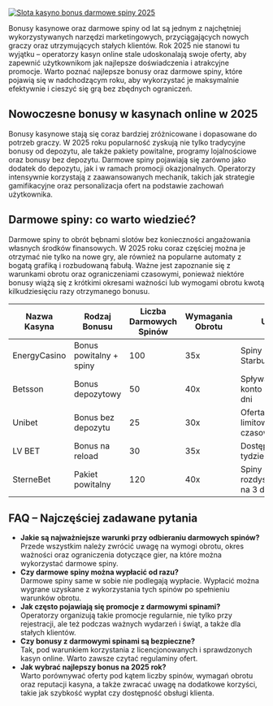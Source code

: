 [![Slota kasyno bonus darmowe spiny 2025](https://123-caf.pages.dev/gitsignup.png)](https://vrmoo.ru/Bt82HjjY)

<div>     <p>Bonusy kasynowe oraz darmowe spiny od lat są jednym z najchętniej wykorzystywanych narzędzi marketingowych, przyciągających nowych graczy oraz utrzymujących stałych klientów. Rok 2025 nie stanowi tu wyjątku – operatorzy kasyn online stale udoskonalają swoje oferty, aby zapewnić użytkownikom jak najlepsze doświadczenia i atrakcyjne promocje. Warto poznać najlepsze bonusy oraz darmowe spiny, które pojawią się w nadchodzącym roku, aby wykorzystać je maksymalnie efektywnie i cieszyć się grą bez zbędnych ograniczeń.</p>    <h2>Nowoczesne bonusy w kasynach online w 2025</h2>   <p>Bonusy kasynowe stają się coraz bardziej zróżnicowane i dopasowane do potrzeb graczy. W 2025 roku popularność zyskują nie tylko tradycyjne bonusy od depozytu, ale także pakiety powitalne, programy lojalnościowe oraz bonusy bez depozytu. Darmowe spiny pojawiają się zarówno jako dodatek do depozytu, jak i w ramach promocji okazjonalnych. Operatorzy intensywnie korzystają z zaawansowanych mechanik, takich jak strategie gamifikacyjne oraz personalizacja ofert na podstawie zachowań użytkownika.</p>    <h2>Darmowe spiny: co warto wiedzieć?</h2>   <p>Darmowe spiny to obrót bębnami slotów bez konieczności angażowania własnych środków finansowych. W 2025 roku coraz częściej można je otrzymać nie tylko na nowe gry, ale również na popularne automaty z bogatą grafiką i rozbudowaną fabułą. Ważne jest zapoznanie się z warunkami obrotu oraz ograniczeniami czasowymi, ponieważ niektóre bonusy wiążą się z krótkimi okresami ważności lub wymogami obrotu kwotą kilkudziesięciu razy otrzymanego bonusu.</p>    <table>     <thead>       <tr>         <th>Nazwa Kasyna</th>         <th>Rodzaj Bonusu</th>         <th>Liczba Darmowych Spinów</th>         <th>Wymagania Obrotu</th>         <th>Uwagi</th>       </tr>     </thead>     <tbody>       <tr>         <td>EnergyCasino</td>         <td>Bonus powitalny + spiny</td>         <td>100</td>         <td>35x</td>         <td>Spiny na Starburst</td>       </tr>       <tr>         <td>Betsson</td>         <td>Bonus depozytowy</td>         <td>50</td>         <td>40x</td>         <td>Spływają na konto przez 5 dni</td>       </tr>       <tr>         <td>Unibet</td>         <td>Bonus bez depozytu</td>         <td>25</td>         <td>30x</td>         <td>Oferta limitowana czasowo</td>       </tr>       <tr>         <td>LV BET</td>         <td>Bonus na reload</td>         <td>30</td>         <td>35x</td>         <td>Dostępny co tydzień</td>       </tr>       <tr>         <td>SterneBet</td>         <td>Pakiet powitalny</td>         <td>120</td>         <td>40x</td>         <td>Spiny rozdysponowane na 3 dni</td>       </tr>     </tbody>   </table>    <h2>FAQ – Najczęściej zadawane pytania</h2>   <ul>     <li><strong>Jakie są najważniejsze warunki przy odbieraniu darmowych spinów?</strong><br>Przede wszystkim należy zwrócić uwagę na wymogi obrotu, okres ważności oraz ograniczenia dotyczące gier, na które można wykorzystać darmowe spiny.</li>     <li><strong>Czy darmowe spiny można wypłacić od razu?</strong><br>Darmowe spiny same w sobie nie podlegają wypłacie. Wypłacić można wygrane uzyskane z wykorzystania tych spinów po spełnieniu warunków obrotu.</li>     <li><strong>Jak często pojawiają się promocje z darmowymi spinami?</strong><br>Operatorzy organizują takie promocje regularnie, nie tylko przy rejestracji, ale też podczas ważnych wydarzeń i świąt, a także dla stałych klientów.</li>     <li><strong>Czy bonusy z darmowymi spinami są bezpieczne?</strong><br>Tak, pod warunkiem korzystania z licencjonowanych i sprawdzonych kasyn online. Warto zawsze czytać regulaminy ofert.</li>     <li><strong>Jak wybrać najlepszy bonus na 2025 rok?</strong><br>Warto porównywać oferty pod kątem liczby spinów, wymagań obrotu oraz reputacji kasyna, a także zwracać uwagę na dodatkowe korzyści, takie jak szybkość wypłat czy dostępność obsługi klienta.</li>   </ul> </div>